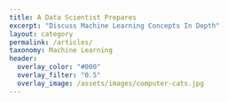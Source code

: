 ```yaml
---
title: A Data Scientist Prepares
excerpt: "Discuss Machine Learning Concepts In Depth"
layout: category
permalink: /articles/
taxonomy: Machine Learning
header:
  overlay_color: "#000"
  overlay_filter: "0.5"
  overlay_image: /assets/images/computer-cats.jpg
---
```


<!-- Sample post listing for the category `Machine Learning`. -->